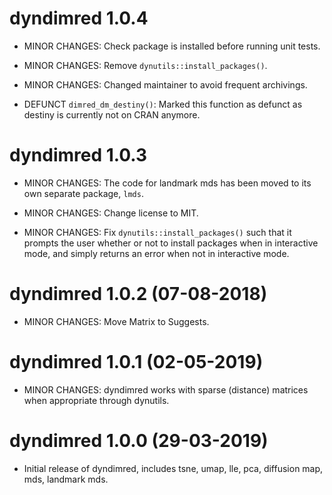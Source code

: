# dyndimred 1.0.4

* MINOR CHANGES: Check package is installed before running unit tests.

* MINOR CHANGES: Remove `dynutils::install_packages()`.

* MINOR CHANGES: Changed maintainer to avoid frequent archivings.

* DEFUNCT `dimred_dm_destiny()`: Marked this function as defunct as destiny is currently not on CRAN anymore.

# dyndimred 1.0.3

* MINOR CHANGES: The code for landmark mds has been moved to its own separate package, `lmds`.

* MINOR CHANGES: Change license to MIT.

* MINOR CHANGES: Fix `dynutils::install_packages()` such that it prompts the user whether or
  not to install packages when in interactive mode, and simply returns an error
  when not in interactive mode.

# dyndimred 1.0.2 (07-08-2018)

* MINOR CHANGES: Move Matrix to Suggests.

# dyndimred 1.0.1 (02-05-2019)

* MINOR CHANGES: dyndimred works with sparse (distance) matrices when appropriate through dynutils.

# dyndimred 1.0.0 (29-03-2019)

* Initial release of dyndimred, includes tsne, umap, lle, pca, diffusion map, mds, landmark mds.
